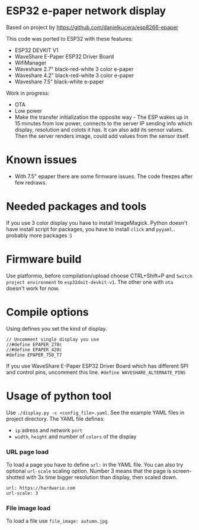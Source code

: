 # ESP32 e-paper network display

Based on project by https://github.com/danielkucera/esp8266-epaper

This code was ported to ESP32 with these features:

- ESP32 DEVKIT V1
- WaveShare E-Paper ESP32 Driver Board
- WifiManager
- Waveshare 2.7" black-red-white 3 color e-paper
- Waveshare 4.2" black-red-white 3 color e-paper
- Waveshare 7.5" black-white e-paper

Work in progress:
- OTA
- Low power
- Make the transfer initialization the opposite way - The ESP wakes up in 15 minutes from low power, connects to the server IP sending info which display, resolution and colots it has. It can also add its sensor values. Then the server renders image, could add values from the sensor itself.

# Known issues

- With 7.5" epaper there are some firmware issues. The code freezes after few redraws.

# Needed packages and tools

If you use 3 color display you have to install ImageMagick.
Python doesn't have install script for packages, you have to install `click` and `pyyaml`.. probably more packages :)

# Firmware build

Use platformio, before compilation/upload choose CTRL+Shift+P and `Switch project environment` to `esp32doit-devkit-v1`. The other one with `ota` doesn't work for now.

# Compile options

Using defines you set the kind of display.
```
// Uncomment single display you use
//#define EPAPER_270c
//#define EPAPER_420c
#define EPAPER_750_T7
```

If you use WaveShare E-Paper ESP32 Driver Board which has different SPI and control pins, uncomment this line.
`#define WAVESHARE_ALTERNATE_PINS`

# Usage of python tool

Use `./display.py -c <config_file>.yaml`. See the example YAML files in project directory. The YAML file defines:

- `ip` adress and network `port`
- `width`, `height` and number of `colors` of the display

### URL page load
To load a page you have to define `url:` in the YAML file. You can also try optional `url-scale` scaling option. Number 3 means that the page is screen-shotted with 3x time bigger resolution than display, then scaled down.

```
url: https://hardwario.com
url-scale: 3
```

### File image load

To load a file use `file_image: autumn.jpg`
